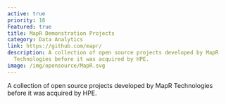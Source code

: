 ```yaml
---
active: true
priority: 18
Featured: true
title: MapR Demonstration Projects
category: Data Analytics
link: https://github.com/mapr/
description: A collection of open source projects developed by MapR
  Technologies before it was acquired by HPE.
image: /img/opensource/MapR.svg
---
```

A collection of open source projects developed by MapR Technologies before it was acquired by HPE.